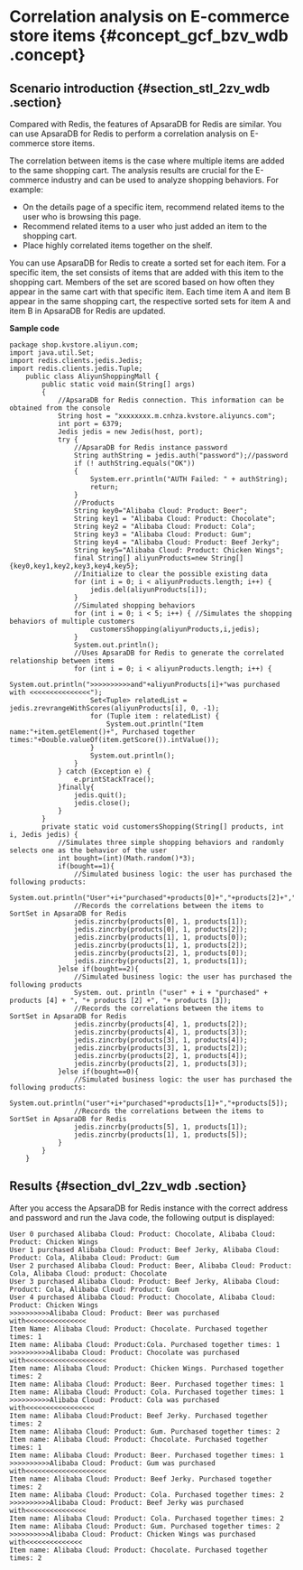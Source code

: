 # Correlation analysis on E-commerce store items {#concept_gcf_bzv_wdb .concept}

## Scenario introduction {#section_stl_2zv_wdb .section}

Compared with Redis, the features of ApsaraDB for Redis are similar. You can use ApsaraDB for Redis to perform a correlation analysis on E-commerce store items.

The correlation between items is the case where multiple items are added to the same shopping cart. The analysis results are crucial for the E-commerce industry and can be used to analyze shopping behaviors. For example:

-   On the details page of a specific item, recommend related items to the user who is browsing this page.
-   Recommend related items to a user who just added an item to the shopping cart.
-   Place highly correlated items together on the shelf.

You can use ApsaraDB for Redis to create a sorted set for each item. For a specific item, the set consists of items that are added with this item to the shopping cart. Members of the set are scored based on how often they appear in the same cart with that specific item. Each time item A and item B appear in the same shopping cart, the respective sorted sets for item A and item B in ApsaraDB for Redis are updated.

**Sample code**

``` {#codeblock_i7o_6ip_mah}
package shop.kvstore.aliyun.com;
import java.util.Set;
import redis.clients.jedis.Jedis;
import redis.clients.jedis.Tuple;
    public class AliyunShoppingMall {
        public static void main(String[] args) 
        {
            //ApsaraDB for Redis connection. This information can be obtained from the console
            String host = "xxxxxxxx.m.cnhza.kvstore.aliyuncs.com";
            int port = 6379;
            Jedis jedis = new Jedis(host, port);
            try {
                //ApsaraDB for Redis instance password
                String authString = jedis.auth("password");//password
                if (! authString.equals("OK"))
                {
                    System.err.println("AUTH Failed: " + authString);
                    return;
                }
                //Products
                String key0="Alibaba Cloud: Product: Beer";
                String key1 = "Alibaba Cloud: Product: Chocolate";
                String key2 = "Alibaba Cloud: Product: Cola";
                String key3 = "Alibaba Cloud: Product: Gum";
                String key4 = "Alibaba Cloud: Product: Beef Jerky";
                String key5="Alibaba Cloud: Product: Chicken Wings";
                final String[] aliyunProducts=new String[]{key0,key1,key2,key3,key4,key5};
                //Initialize to clear the possible existing data
                for (int i = 0; i < aliyunProducts.length; i++) { 
                    jedis.del(aliyunProducts[i]);
                }
                //Simulated shopping behaviors
                for (int i = 0; i < 5; i++) { //Simulates the shopping behaviors of multiple customers
                    customersShopping(aliyunProducts,i,jedis);
                }
                System.out.println();
                //Uses ApsaraDB for Redis to generate the correlated relationship between items
                for (int i = 0; i < aliyunProducts.length; i++) { 
                    System.out.println(">>>>>>>>>>and"+aliyunProducts[i]+"was purchased with <<<<<<<<<<<<<<<");
                    Set<Tuple> relatedList = jedis.zrevrangeWithScores(aliyunProducts[i], 0, -1);
                    for (Tuple item : relatedList) {  
                        System.out.println("Item name:"+item.getElement()+", Purchased together times:"+Double.valueOf(item.getScore()).intValue());
                    }  
                    System.out.println();
                }
            } catch (Exception e) {
                e.printStackTrace();
            }finally{
                jedis.quit();
                jedis.close();
            }
        }
        private static void customersShopping(String[] products, int i, Jedis jedis) {
            //Simulates three simple shopping behaviors and randomly selects one as the behavior of the user
            int bought=(int)(Math.random()*3);
            if(bought==1){
                //Simulated business logic: the user has purchased the following products:
                System.out.println("User"+i+"purchased"+products[0]+","+products[2]+","+products[1]);
                //Records the correlations between the items to SortSet in ApsaraDB for Redis
                jedis.zincrby(products[0], 1, products[1]);
                jedis.zincrby(products[0], 1, products[2]);
                jedis.zincrby(products[1], 1, products[0]);
                jedis.zincrby(products[1], 1, products[2]);
                jedis.zincrby(products[2], 1, products[0]);
                jedis.zincrby(products[2], 1, products[1]);
            }else if(bought==2){
                //Simulated business logic: the user has purchased the following products
                System. out. println ("user" + i + "purchased" + products [4] + ", "+ products [2] +", "+ products [3]);
                //Records the correlations between the items to SortSet in ApsaraDB for Redis
                jedis.zincrby(products[4], 1, products[2]);
                jedis.zincrby(products[4], 1, products[3]);
                jedis.zincrby(products[3], 1, products[4]);
                jedis.zincrby(products[3], 1, products[2]);
                jedis.zincrby(products[2], 1, products[4]);
                jedis.zincrby(products[2], 1, products[3]);
            }else if(bought==0){
                //Simulated business logic: the user has purchased the following products:
                System.out.println("user"+i+"purchased"+products[1]+","+products[5]);
                //Records the correlations between the items to SortSet in ApsaraDB for Redis
                jedis.zincrby(products[5], 1, products[1]);
                jedis.zincrby(products[1], 1, products[5]);
            }
        }
    }
```

## Results {#section_dvl_2zv_wdb .section}

After you access the ApsaraDB for Redis instance with the correct address and password and run the Java code, the following output is displayed:

``` {#codeblock_pn0_k5h_dwb}
User 0 purchased Alibaba Cloud: Product: Chocolate, Alibaba Cloud: Product: Chicken Wings
User 1 purchased Alibaba Cloud: Product: Beef Jerky, Alibaba Cloud: Product: Cola, Alibaba Cloud: Product: Gum
User 2 purchased Alibaba Cloud: Product: Beer, Alibaba Cloud: Product: Cola, Alibaba Cloud: product: Chocolate
User 3 purchased Alibaba Cloud: Product: Beef Jerky, Alibaba Cloud: Product: Cola, Alibaba Cloud: Product: Gum
User 4 purchased Alibaba Cloud: Product: Chocolate, Alibaba Cloud: Product: Chicken Wings
>>>>>>>>>>Alibaba Cloud: Product: Beer was purchased with<<<<<<<<<<<<<<<
Item Name: Alibaba Cloud: Product: Chocolate. Purchased together times: 1
Item name: Alibaba Cloud: Product:Cola. Purchased together times: 1
>>>>>>>>>>Alibaba Cloud: Product: Chocolate was purchased with<<<<<<<<<<<<<<<<<<<<
Item name: Alibaba Cloud: Product: Chicken Wings. Purchased together times: 2
Item name: Alibaba Cloud: Product: Beer. Purchased together times: 1
Item name: Alibaba Cloud: Product: Cola. Purchased together times: 1
>>>>>>>>>>Alibaba Cloud: Product: Cola was purchased with<<<<<<<<<<<<<<<<<
Item name: Alibaba Cloud:Product: Beef Jerky. Purchased together times: 2
Item name: Alibaba Cloud: Product: Gum. Purchased together times: 2
Item name: Alibaba Cloud: Product: Chocolate. Purchased together times: 1
Item name: Alibaba Cloud: Product: Beer. Purchased together times: 1
>>>>>>>>>>Alibaba Cloud: Product: Gum was purchased with<<<<<<<<<<<<<<<<<<<<
Item name: Alibaba Cloud: Product: Beef Jerky. Purchased together times: 2
Item name: Alibaba Cloud: Product: Cola. Purchased together times: 2
>>>>>>>>>>Alibaba Cloud: Product: Beef Jerky was purchased with<<<<<<<<<<<<<<<
Item name: Alibaba Cloud: Product: Cola. Purchased together times: 2
Item name: Alibaba Cloud: Product: Gum. Purchased together times: 2
>>>>>>>>>>Alibaba Cloud: Product: Chicken Wings was purchased with<<<<<<<<<<<<<<
Item name: Alibaba Cloud: Product: Chocolate. Purchased together times: 2
```

